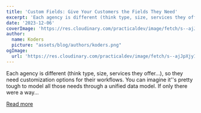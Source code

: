 ```yaml
---
title: 'Custom Fields: Give Your Customers the Fields They Need'
excerpt: 'Each agency is different (think type, size, services they offer…), so they need customization options for their workflows. You can imagine it''s pretty tough to model all those needs through a unified data model. If only there were a way...'
date: '2023-12-06'
coverImage: 'https://res.cloudinary.com/practicaldev/image/fetch/s--ajJpXjy1--/c_imagga_scale,f_auto,fl_progressive,h_420,q_auto,w_1000/https://dev-to-uploads.s3.amazonaws.com/uploads/articles/wykyzawnfphsbvf3o92p.png'
author:
  name: Koders
  picture: "assets/blog/authors/koders.png"
ogImage:
  url: 'https://res.cloudinary.com/practicaldev/image/fetch/s--ajJpXjy1--/c_imagga_scale,f_auto,fl_progressive,h_420,q_auto,w_1000/https://dev-to-uploads.s3.amazonaws.com/uploads/articles/wykyzawnfphsbvf3o92p.png'
---
```


Each agency is different (think type, size, services they offer…), so they need customization options for their workflows. You can imagine it''s pretty tough to model all those needs through a unified data model. If only there were a way...

[Read more](https://dev.to/productive/custom-fields-give-your-customers-the-fields-they-need-41pi)
